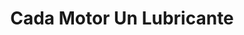 ---
title: "Cada Motor Un Lubricante"
url: /metapan/cada-motor-un-lubricante/
shop: Autowerkstatt
---